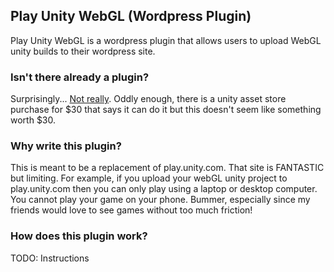 ## Play Unity WebGL (Wordpress Plugin)
Play Unity WebGL is a wordpress plugin that allows users to upload WebGL unity builds to their wordpress site.

### Isn't there already a plugin?
Surprisingly... [Not really](https://wordpress.org/plugins/search/Unity/). Oddly enough, there is a unity asset store purchase for $30 that says it can do it but this doesn't seem like something worth $30.

### Why write this plugin?
This is meant to be a replacement of play.unity.com. That site is FANTASTIC but limiting. For example, if you upload your webGL unity project to play.unity.com then you can only play using a laptop or desktop computer. You cannot play your game on your phone. Bummer, especially since my friends would love to see games without too much friction!

### How does this plugin work?
TODO: Instructions

